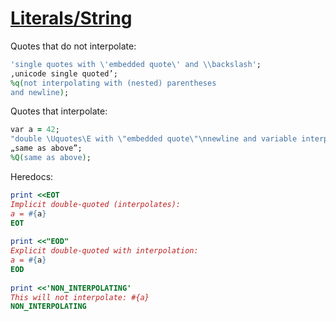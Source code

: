 [1]: https://rosettacode.org/wiki/Literals/String

# [Literals/String][1]

Quotes that do not interpolate:

```ruby
'single quotes with \'embedded quote\' and \\backslash';
‚unicode single quoted’;
%q(not interpolating with (nested) parentheses
and newline);
```


Quotes that interpolate:

```ruby
var a = 42;
"double \Uquotes\E with \"embedded quote\"\nnewline and variable interpolation: #{a} % 10 = #{a % 10}";
„same as above”;
%Q(same as above);
```


Heredocs:

```ruby
print <<EOT
Implicit double-quoted (interpolates):
a = #{a}
EOT
 
print <<"EOD"
Explicit double-quoted with interpolation:
a = #{a}
EOD
 
print <<'NON_INTERPOLATING'
This will not interpolate: #{a}
NON_INTERPOLATING
```